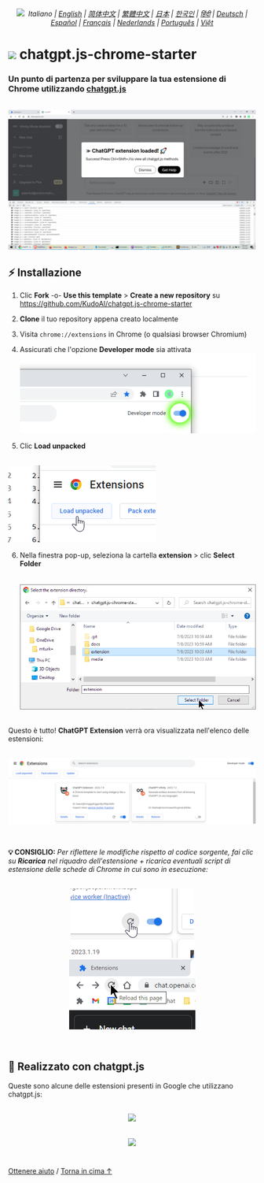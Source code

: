 <div align="center">
    <h6>
        <picture>
            <source type="image/svg+xml" media="(prefers-color-scheme: dark)" srcset="https://media.chatgptjs.org/images/icons/earth-americas-white-icon32.svg">
            <img height=14 src="https://media.chatgptjs.org/images/icons/earth-americas-icon32.svg">
        </picture>
        &nbsp;Italiano |
        <a href="../..#readme">English</a> |
        <a href="../zh-cn#readme">简体中文</a> |
        <a href="../zh-tw#readme">繁體中文</a> |
        <a href="../ja#readme">日本</a> |
        <a href="../ko#readme">한국인</a> |
        <a href="../hi#readme">हिंदी</a> |
        <a href="../de#readme">Deutsch</a> |
        <a href="../es#readme">Español</a> |
        <a href="../fr#readme">Français</a> |
        <a href="../nl#readme">Nederlands</a> |
        <a href="../pt#readme">Português</a> |
        <a href="../vi#readme">Việt</a>
    </h6>
</div>

# <img height=21 src="https://www.google.com/chrome/static/images/favicons/apple-icon-60x60.png"> chatgpt.js-chrome-starter

<h3>Un punto di partenza per sviluppare la tua estensione di Chrome utilizzando <a href="https://github.com/KudoAI/chatgpt.js">chatgpt.js</a></h3>

<br>

<img src="../../media/images/screenshots/extension-loaded.png">

## ⚡ Installazione

1. Clic **Fork** -o- **Use this template** > **Create a new repository** su https://github.com/KudoAI/chatgpt.js-chrome-starter

2. **Clone** il tuo repository appena creato localmente

3. Visita `chrome://extensions` in Chrome (o qualsiasi browser Chromium)

4. Assicurati che l'opzione **Developer mode** sia attivata<br>
![](../../media/images/screenshots/developer-mode-toggle.png)

5. Clic **Load unpacked**<br><br>
<img src="../../media/images/screenshots/load-unpacked-button.png">
<br>

6. Nella finestra pop-up, seleziona la cartella **extension** > clic **Select Folder**<br><br><br>
<img src="../../media/images/screenshots/select-extension-folder.png"><br><br>

Questo è tutto! **ChatGPT Extension** verrà ora visualizzata nell'elenco delle estensioni:

<br>

<img src="../../media/images/screenshots/chatgpt-extension-in-list.png">

<p><br>

**💡 CONSIGLIO:** _Per riflettere le modifiche rispetto al codice sorgente, fai clic su **Ricarica** nel riquadro dell'estensione + ricarica eventuali script di estensione delle schede di Chrome in cui sono in esecuzione:_

<div align="center">

<br>

<img src="../../media/images/screenshots/reload-extension-button.png">
<img src="../../media/images/screenshots/reload-page-button.png">

<p><br>

</div>

## 🤖 Realizzato con chatgpt.js

Queste sono alcune delle estensioni presenti in Google che utilizzano chatgpt.js:

<div align="center">

<br>


<a href="https://chatgptinfinity.com" target="_blank" rel="noopener">
    <img width=777 src="https://cdn.jsdelivr.net/gh/adamlui/chatgpt-infinity@0f48c4e/chrome/media/images/tiles/marquee-promo-tile-1400x560.png">
</a>

<p><br>

<a href="https://chatgptwidescreen.com" target="_blank" rel="noopener">
    <img width=777 src="https://cdn.jsdelivr.net/gh/adamlui/chatgpt-widescreen@3ed0950/chrome/media/images/tiles/marquee-promo-tile-1400x560.png">
</a>

</div>

#

<a href="https://github.com/KudoAI/chatgpt.js-chrome-starter/issues">Ottenere aiuto</a> / <a href="#">Torna in cima ↑</a>

